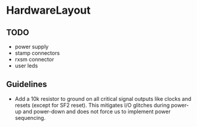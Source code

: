 # HardwareLayout

## TODO
- power supply
- stamp connectors
- rxsm connector
- user leds

## Guidelines
* Add a 10k resistor to ground on all critical signal outputs like clocks and resets (except for SF2 reset). This mitigates I/O glitches during power-up and power-down and does not force us to implement power sequencing.
